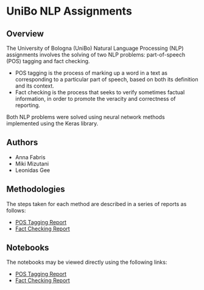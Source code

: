 # UniBo NLP Assignments

## Overview
The University of Bologna (UniBo) Natural Language Processing (NLP) assignments involves the solving of two NLP problems: part-of-speech (POS) tagging and fact checking. 

- POS tagging is the process of marking up a word in a text as corresponding to a particular part of speech, based on both its definition and its context. 
- Fact checking is the process that seeks to verify sometimes factual information, in order to promote the veracity and correctness of reporting. 

Both NLP problems were solved using neural network methods implemented using the Keras library.

## Authors
- Anna Fabris
- Miki Mizutani
- Leonidas Gee

## Methodologies
The steps taken for each method are described in a series of reports as follows:
- [POS Tagging Report](https://github.com/LeonidasY/unibo-nlp-assignments/blob/main/Assignment%201/Report.pdf)
- [Fact Checking Report](https://github.com/LeonidasY/unibo-nlp-assignments/blob/main/Assignment%202/Report.pdf)

## Notebooks
The notebooks may be viewed directly using the following links:
- [POS Tagging Report](https://nbviewer.org/github/LeonidasY/unibo-nlp-assignments/blob/main/Assignment%201/main.ipynb)
- [Fact Checking Report](https://nbviewer.org/github/LeonidasY/unibo-nlp-assignments/blob/main/Assignment%202/main.ipynb)
